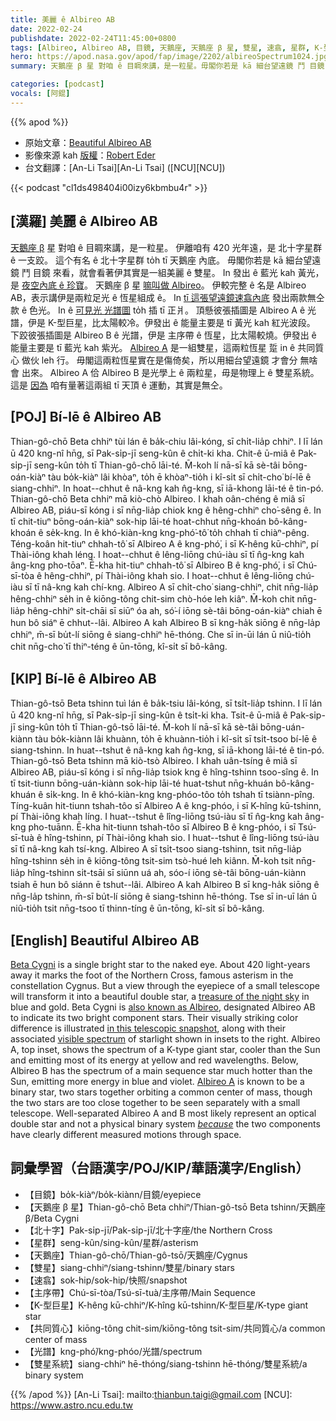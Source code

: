 ```yaml
---
title: 美麗 ê Albireo AB
date: 2022-02-24
publishdate: 2022-02-24T11:45:00+0800
tags: [Albireo, Albireo AB, 目鏡, 天鵝座, 天鵝座 β 星, 雙星, 速翕, 星群, K-型巨星, 巨星, 主序帶, 光譜, 雙星系統, 共同質心, 質心]
hero: https://apod.nasa.gov/apod/fap/image/2202/albireoSpectrum1024.jpg
summary: 天鵝座 β 星 對咱 ê 目睭來講，是一粒星。毋閣你若是 kā 細台望遠鏡 鬥 目鏡 來看，就會看著伊其實是一組美麗 ê 雙星。

categories: [podcast]
vocals: [阿錕]
---
```


{{% apod %}}

- 原始文章：[Beautiful Albireo AB](https://apod.nasa.gov/apod/ap220224.html)
- 影像來源 kah [版權][copyright]：[Robert Eder](https://www.astrobin.com/users/Robsi/)
- 台文翻譯：[An-Li Tsai][An-Li Tsai] ([NCU][NCU])

{{< podcast "cl1ds498404i00izy6kbmbu4r" >}}

## [漢羅] 美麗 ê Albireo AB
[天鵝座 β][Beta Cygni] 星 對咱 ê 目睭來講，是一粒星。
伊離咱有 420 光年遠，是 北十字星群 ê 一支跤。
這个有名 ê 北十字星群 to̍h tī 天鵝座 內底。
毋閣你若是 kā 細台望遠鏡 鬥 目鏡 來看，就會看著伊其實是一組美麗 ê 雙星。
In 發出 ê 藍光 kah 黃光，是 [夜空內底 ê 珍寶][treasure of the night sky]。
天鵝座 β 星 [嘛叫做 Albireo][also known as Albireo]。
伊較完整 ê 名是 Albireo AB，表示講伊是兩粒足光 ê 恆星組成 ê。
In [tī 這張望遠鏡速翕內底][in this telescopic snapshot] 發出兩款無仝款 ê 色光。
In ê [可見光 光譜圖][visible spectrum] to̍h 插 tī 正爿。
頂懸彼張插圖是 Albireo A ê 光譜，伊是 K-型巨星，比太陽較冷。伊發出 ê 能量主要是 tī 黃光 kah 紅光波段。
下跤彼張插圖是 Albireo B ê 光譜，伊是 主序帶 ê 恆星，比太陽較燒。伊發出 ê 能量主要是 tī 藍光 kah 紫光。
[Albireo A][Albireo A] 是一組雙星，這兩粒恆星 踅 in ê 共同質心 做伙 leh 行。
毋閣這兩粒恆星實在是傷倚矣，所以用細台望遠鏡 才會分 無啥會 出來。
Albireo A 佮 Albireo B 是光學上 ê 兩粒星，毋是物理上 ê 雙星系統。
這是 [因為][because] 咱有量著這兩組 tī 天頂 ê 運動，其實是無仝。

## [POJ] Bí-lē ê Albireo AB
Thian-gô-chō Beta chhiⁿ tùi lán ê ba̍k-chiu lâi-kóng, sī chi̍t-lia̍p chhiⁿ.
I lī lán ū 420 kng-nî hn̄g, sī Pak-si̍p-jī seng-kûn ê chi̍t-ki kha.
Chit-ê ū-miâ ê Pak-si̍p-jī seng-kûn to̍h tī Thian-gô-chō lāi-té.
M̄-koh lí nā-sī kā sè-tâi bōng-oán-kiàⁿ tàu bo̍k-kiàⁿ lâi khòaⁿ, to̍h ē khòaⁿ-tio̍h i kî-si̍t sī chi̍t-cho͘ bí-lē ê siang-chhiⁿ.
In hoat--chhut ê nâ-kng kah n̂g-kng, sī iā-khong lāi-té ê tin-pó.
Thian-gô-chō Beta chhiⁿ mā kiò-chò Albireo.
I khah oân-chéng ê miâ sī Albireo AB, piáu-sī kóng i sī nn̄g-lia̍p chiok kng ê hêng-chhiⁿ cho͘-sêng ê.
In tī chit-tiuⁿ bōng-oán-kiàⁿ sok-hip lāi-té hoat-chhut nn̄g-khoán bô-kâng-khoán ê se̍k-kng.
In ê khó-kiàn-kng kng-phó͘-tô͘ to̍h chhah tī chiàⁿ-pêng.
Téng-koân hit-tiuⁿ chhah-tô͘ sī Albireo A ê kng-phó͘, i sī K-hêng kū-chhiⁿ, pí Thài-iông khah léng.
I hoat--chhut ê lêng-liōng chú-iàu sī tī n̂g-kng kah âng-kng pho-tōaⁿ.
Ē-kha hit-tiuⁿ chhah-tô͘ sī Albireo B ê kng-phó͘, i sī Chú-sī-tòa ê hêng-chhiⁿ, pí Thài-iông khah sio.
I hoat--chhut ê lêng-liōng chú-iàu sī tī nâ-kng kah chí-kng.
Albireo A sī chi̍t-cho͘ siang-chhiⁿ, chit nn̄g-lia̍p hêng-chhiⁿ se̍h in ê kiōng-tông chit-sim chò-hóe leh kiâⁿ.
M̄-koh chit nn̄g-lia̍p hêng-chhiⁿ si̍t-chāi sī siūⁿ óa ah, só͘-í iōng sè-tâi bōng-oán-kiàⁿ chiah ē hun bô siáⁿ ē chhut--lâi.
Albireo A kah Albireo B sī kng-ha̍k siōng ê nn̄g-la̍p chhiⁿ, m̄-sī bu̍t-lí siōng ê siang-chhiⁿ hē-thóng.
Che sī in-ūi lán ū niû-tio̍h chit nn̄g-cho͘ tī thiⁿ-téng ê ūn-tōng, kî-si̍t sī bô-kâng.

## [KIP] Bí-lē ê Albireo AB
Thian-gô-tsō Beta tshinn tuì lán ê ba̍k-tsiu lâi-kóng, sī tsi̍t-lia̍p tshinn.
I lī lán ū 420 kng-nî hn̄g, sī Pak-si̍p-jī sing-kûn ê tsi̍t-ki kha.
Tsit-ê ū-miâ ê Pak-si̍p-jī sing-kûn to̍h tī Thian-gô-tsō lāi-té.
M̄-koh lí nā-sī kā sè-tâi bōng-uán-kiànn tàu bo̍k-kiànn lâi khuànn, to̍h ē khuànn-tio̍h i kî-si̍t sī tsi̍t-tsoo bí-lē ê siang-tshinn.
In huat--tshut ê nâ-kng kah n̂g-kng, sī iā-khong lāi-té ê tin-pó.
Thian-gô-tsō Beta tshinn mā kiò-tsò Albireo.
I khah uân-tsíng ê miâ sī Albireo AB, piáu-sī kóng i sī nn̄g-lia̍p tsiok kng ê hîng-tshinn tsoo-sîng ê.
In tī tsit-tiunn bōng-uán-kiànn sok-hip lāi-té huat-tshut nn̄g-khuán bô-kâng-khuán ê si̍k-kng.
In ê khó-kiàn-kng kng-phóo-tôo to̍h tshah tī tsiànn-pîng.
Tíng-kuân hit-tiunn tshah-tôo sī Albireo A ê kng-phóo, i sī K-hîng kū-tshinn, pí Thài-iông khah líng.
I huat--tshut ê lîng-liōng tsú-iàu sī tī n̂g-kng kah âng-kng pho-tuānn.
Ē-kha hit-tiunn tshah-tôo sī Albireo B ê kng-phóo, i sī Tsú-sī-tuà ê hîng-tshinn, pí Thài-iông khah sio.
I huat--tshut ê lîng-liōng tsú-iàu sī tī nâ-kng kah tsí-kng.
Albireo A sī tsi̍t-tsoo siang-tshinn, tsit nn̄g-lia̍p hîng-tshinn se̍h in ê kiōng-tông tsit-sim tsò-hué leh kiânn.
M̄-koh tsit nn̄g-lia̍p hîng-tshinn si̍t-tsāi sī siūnn uá ah, sóo-í iōng sè-tâi bōng-uán-kiànn tsiah ē hun bô siánn ē tshut--lâi.
Albireo A kah Albireo B sī kng-ha̍k siōng ê nn̄g-la̍p tshinn, m̄-sī bu̍t-lí siōng ê siang-tshinn hē-thóng.
Tse sī in-uī lán ū niû-tio̍h tsit nn̄g-tsoo tī thinn-tíng ê ūn-tōng, kî-si̍t sī bô-kâng.


## [English] Beautiful Albireo AB

[Beta Cygni][Beta Cygni] is a single bright star to the naked eye.
About 420 light-years away it marks the foot of the Northern Cross, famous asterism in the constellation Cygnus.
But a view through the eyepiece of a small telescope will transform it into a beautiful double star, a [treasure of the night sky][treasure of the night sky] in blue and gold.
Beta Cygni is [also known as Albireo][also known as Albireo], designated Albireo AB to indicate its two bright component stars.
Their visually striking color difference is illustrated [in this telescopic snapshot][in this telescopic snapshot], along with their associated [visible spectrum][visible spectrum] of starlight shown in insets to the right.
Albireo A, top inset, shows the spectrum of a K-type giant star, cooler than the Sun and emitting most of its energy at yellow and red wavelengths.
Below, Albireo B has the spectrum of a main sequence star much hotter than the Sun, emitting more energy in blue and violet.
[Albireo A][Albireo A] is known to be a binary star, two stars together orbiting a common center of mass, though the two stars are too close together to be seen separately with a small telescope.
Well-separated Albireo A and B most likely represent an optical double star and not a physical binary system *[because][because]* the two components have clearly different measured motions through space.

## 詞彙學習（台語漢字/POJ/KIP/華語漢字/English）
- 【目鏡】bo̍k-kiàⁿ/bo̍k-kiànn/目鏡/eyepiece
- 【天鵝座 β 星】Thian-gô-chō Beta chhiⁿ/Thian-gô-tsō Beta tshinn/天鵝座 β/Beta Cygni
- 【北十字】Pak-si̍p-jī/Pak-si̍p-jī/北十字座/the Northern Cross
- 【星群】seng-kûn/sing-kûn/星群/asterism
- 【天鵝座】Thian-gô-chō/Thian-gô-tsō/天鵝座/Cygnus
- 【雙星】siang-chhiⁿ/siang-tshinn/雙星/binary stars
- 【速翕】sok-hip/sok-hip/快照/snapshot
- 【主序帶】Chú-sī-tòa/Tsú-sī-tuà/主序帶/Main Sequence
- 【K-型巨星】K-hêng kū-chhiⁿ/K-hîng kū-tshinn/K-型巨星/K-type giant star
- 【共同質心】kiōng-tông chit-sim/kiōng-tông tsit-sim/共同質心/a common center of mass
- 【光譜】kng-phó͘/kng-phóo/光譜/spectrum
- 【雙星系統】siang-chhiⁿ hē-thóng/siang-tshinn hē-thóng/雙星系統/a binary system


{{% /apod %}}
[An-Li Tsai]: mailto:thianbun.taigi@gmail.com
[NCU]: https://www.astro.ncu.edu.tw

[copyright]: https://apod.nasa.gov/apod/fap/lib/about_apod.html#srapply

[Beta Cygni]:https://en.wikipedia.org/wiki/Albireo
[treasure of the night sky]:https://earthsky.org/brightest-stars/albireo-finest-double-star/
[also known as Albireo]:http://stars.astro.illinois.edu/sow/albireo.html
[in this telescopic snapshot]:https://www.astrobin.com/xssrcf/
[visible spectrum]:https://science.nasa.gov/ems/09_visiblelight
[Albireo A]:https://en.wikipedia.org/wiki/Albireo#Albireo_A
[because]:https://arxiv.org/abs/1811.01665

